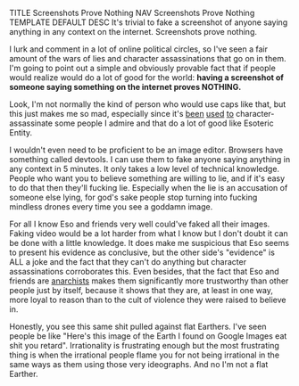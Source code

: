 TITLE Screenshots Prove Nothing
NAV Screenshots Prove Nothing
TEMPLATE DEFAULT
DESC It's trivial to fake a screenshot of anyone saying anything in any context on the internet. Screenshots prove nothing.

I lurk and comment in a lot of online political circles, so I've seen a fair amount of the wars of lies and character assassinations that go on in them. I'm going to point out a simple and obviously provable fact that if people would realize would do a lot of good for the world: **having a screenshot of someone saying something on the internet proves NOTHING.**

Look, I'm not normally the kind of person who would use caps like that, but this just makes me so mad, especially since it's [been](https://www.youtube.com/watch?v=3HY-_gi2lBY) [used](https://www.youtube.com/watch?v=8pP8jVr2CY0) [to](https://www.youtube.com/watch?v=1IJMNtv-YfA) character-assassinate some people I admire and that do a lot of good like Esoteric Entity.

I wouldn't even need to be proficient to be an image editor. Browsers have something called devtools. I can use them to fake anyone saying anything in any context in 5 minutes. It only takes a low level of technical knowledge. People who want you to believe something are willing to lie, and if it's easy to do that then they'll fucking lie. Especially when the lie is an accusation of someone else lying, for god's sake people stop turning into fucking mindless drones every time you see a goddamn image.

For all I know Eso and friends very well could've faked all their images. Faking video would be a lot harder from what I know but I don't doubt it can be done with a little knowledge. It does make me suspicious that Eso seems to present his evidence as conclusive, but the other side's "evidence" is ALL a joke and the fact that they can't do anything but character assassinations corroborates this. Even besides, that the fact that Eso and friends are [anarchists](/protagonism/anarchism) makes them significantly more trustworthy than other people just by itself, because it shows that they are, at least in one way, more loyal to reason than to the cult of violence they were raised to believe in.

Honestly, you see this same shit pulled against flat Earthers. I've seen people be like "Here's this image of the Earth I found on Google Images eat shit you retard". Irrationality is frustrating enough but the most frustrating thing is when the irrational people flame you for not being irrational in the same ways as them using those very ideographs. And no I'm not a flat Earther.
